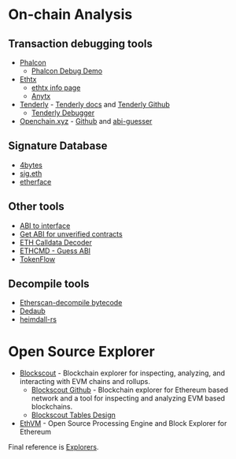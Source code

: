 # On-chain Analysis

## Transaction debugging tools

- [Phalcon](https://phalcon.xyz/)
  - [Phalcon Debug Demo](https://explorer.phalcon.xyz/tx/eth/0xfbf3c5b4c510076960fdff929427ba9cfb31be58557aa98ad1d8e1a14112eb48?line=1&debugLine=1)
- [Ethtx](https://ethtx.info/)
  - [ethtx info page](https://ethtx.info/mainnet/0xfbf3c5b4c510076960fdff929427ba9cfb31be58557aa98ad1d8e1a14112eb48/)
  - [Anytx](https://app.tokenflow.live/anytx)
- [Tenderly](https://dashboard.tenderly.co/explorer) - [Tenderly docs](https://docs.tenderly.co/) and [Tenderly Github](https://github.com/tenderly)
  - [Tenderly Debugger](https://dashboard.tenderly.co/tx/mainnet/0xd4fafa1261f6e4f9c8543228a67caf9d02811e4ad3058a2714323964a8db61f6/debugger?trace=0)
- [Openchain.xyz](https://openchain.xyz/trace) - [Github](https://github.com/openchainxyz/openchain-monorepo) and [abi-guesser](https://github.com/openchainxyz/abi-guesser)

## Signature Database

- [4bytes](https://www.4byte.directory/)
- [sig.eth](https://openchain.xyz/signatures)
- [etherface](https://www.etherface.io/hash)

## Other tools

- [ABI to interface](https://gnidan.github.io/abi-to-sol/)
- [Get ABI for unverified contracts](https://abi.w1nt3r.xyz/)
- [ETH Calldata Decoder](https://apoorvlathey.com/eth-calldata-decoder/)
- [ETHCMD - Guess ABI](https://www.ethcmd.com/)
- [TokenFlow](https://docs.tokenflow.live/blockchain-datasets/ethereum)

## Decompile tools

- [Etherscan-decompile bytecode](https://etherscan.io/address/0xaE9C73fd0Fd237c1c6f66FE009d24ce969e98704#code) 
- [Dedaub](https://library.dedaub.com/decompile)
- [heimdall-rs](https://github.com/Jon-Becker/heimdall-rs)

# Open Source Explorer

- [Blockscout](https://docs.blockscout.com/) - Blockchain explorer for inspecting, analyzing, and interacting with EVM chains and rollups.
  - [Blockscout Github](https://github.com/blockscout/blockscout) - Blockchain explorer for Ethereum based network and a tool for inspecting and analyzing EVM based blockchains.
  - [Blockscout Tables Design](https://blockscout.github.io/blockscout-db-schema/index.html)
- [EthVM](https://github.com/EthVM/EthVM) - Open Source Processing Engine and Block Explorer for Ethereum

Final reference is [Explorers](https://juejin.cn/post/6844903859597344781).
